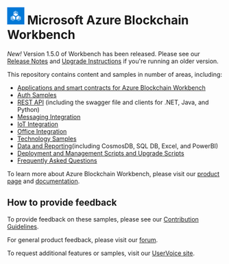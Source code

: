 # ![Microsoft Azure Blockchain Workbench](./media/logo_small.png) Microsoft Azure Blockchain Workbench

*New!* Version 1.5.0 of Workbench has been released. Please see our [Release Notes](./CHANGELOG.md) and [Upgrade Instructions](./scripts/upgrade/readme.md) if you're running an older version.

This repository contains content and samples in number of areas, including:

* [Applications and smart contracts for Azure Blockchain Workbench](./application-and-smart-contract-samples/readme.md)
* [Auth Samples](./auth-samples)
* [REST API](./rest-api-samples/readme.md) (including the swagger file and clients for .NET, Java, and Python)
* [Messaging Integration](./messaging-integration-samples/readme.md)
* [IoT Integration](./iot-integration-samples/readme.md) 
* [Office Integration](./office-integration-samples/readme.md)
* [Technology Samples](./technology-samples/readme.md)
* [Data and Reporting](./data-reporting-samples/readme.md)(including CosmosDB, SQL DB, Excel, and PowerBI)
* [Deployment and Management Scripts and Upgrade Scripts](./scripts/readme.md)
* [Frequently Asked Questions](./faq/readme.md)

To learn more about Azure Blockchain Workbench, please visit our [product page](https://aka.ms/workbenchdocs) and [documentation](http://aks.ms/workbenchdocs).

## How to provide feedback

To provide feedback on these samples, please see our [Contribution Guidelines](./.github/CONTRIBUTING.md).

For general product feedback, please visit our [forum](https://techcommunity.microsoft.com/t5/Blockchain/bd-p/AzureBlockchain).

To request additional features or samples, visit our [UserVoice site](https://feedback.azure.com/forums/586780-blockchain).


